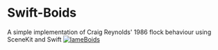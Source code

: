 # Swift-Boids
A simple implementation of Craig Reynolds' 1986 flock behaviour using SceneKit and Swift
[![lameBoids](http://img.youtube.com/vi/9k07wxod3yI/0.jpg)](http://www.youtube.com/watch?v=9k07wxod3yI)

